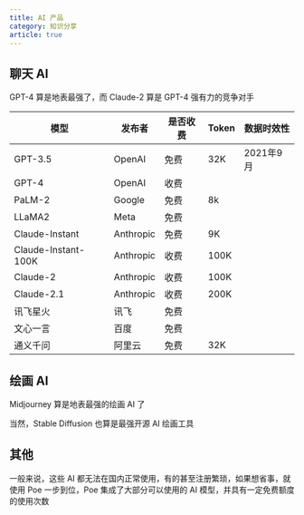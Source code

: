 ```yaml
---
title: AI 产品
category: 知识分享
article: true
---
```


## 聊天 AI

GPT-4 算是地表最强了，而 Claude-2 算是 GPT-4 强有力的竞争对手

| 模型                | 发布者    | 是否收费 | Token | 数据时效性 |
| ------------------- | --------- | -------- | ----- | ---------- |
| GPT-3.5             | OpenAI    | 免费     | 32K   | 2021年9月  |
| GPT-4               | OpenAI    | 收费     |       |            |
| PaLM-2              | Google    | 免费     | 8k    |            |
| LLaMA2              | Meta      | 免费     |       |            |
| Claude-Instant      | Anthropic | 免费     | 9K    |            |
| Claude-Instant-100K | Anthropic | 收费     | 100K  |            |
| Claude-2            | Anthropic | 收费     | 100K  |            |
| Claude-2.1          | Anthropic | 收费     | 200K  |            |
| 讯飞星火            | 讯飞      | 免费     |       |            |
| 文心一言            | 百度      | 免费     |       |            |
| 通义千问            | 阿里云    | 免费     | 32K   |            |

## 绘画 AI

Midjourney 算是地表最强的绘画 AI 了

当然，Stable Diffusion 也算是最强开源 AI 绘画工具

## 其他

一般来说，这些 AI 都无法在国内正常使用，有的甚至注册繁琐，如果想省事，就使用 Poe 一步到位，Poe 集成了大部分可以使用的 AI 模型，并具有一定免费额度的使用次数
